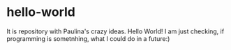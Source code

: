 # hello-world
It is repository with Paulina's crazy ideas.
Hello World! I am just checking, if programming is sometnhing, what I could do in a future:)

